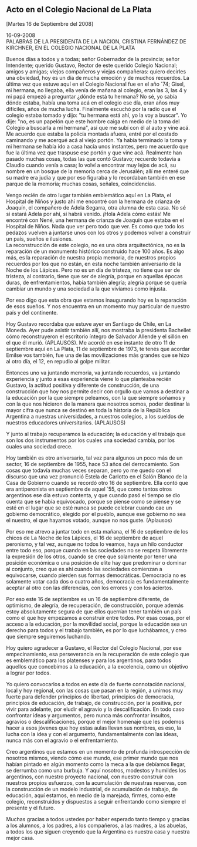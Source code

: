 Acto en el Colegio Nacional de La Plata
---------------------------------------

[Martes 16 de Septiembre del 2008]

16-09-2008\
 PALABRAS DE LA PRESIDENTA DE LA NACION, CRISTINA FERNÁNDEZ DE KIRCHNER,
EN EL COLEGIO NACIONAL DE LA PLATA

Buenos días a todos y a todas; señor Gobernador de la provincia; señor
Intendente; querido Gustavo, Rector de este querido Colegio Nacional;
amigos y amigas; viejos compañeros y viejas compañeras: quiero decirles
una obviedad, hoy es un día de mucha emoción y de muchos recuerdos. La
última vez que estuve aquí en el Colegio Nacional fue en el año \`74;
Gisel, mi hermana, no llegaba, ella venía de mañana al colegio, eran las
3, las 4 y mi papá empezó a preguntar ¿dónde está tu hermana? No sé, yo
sabía dónde estaba, había una toma acá en el colegio ese día, eran años
muy difíciles, años de mucha lucha. Finalmente escuchó por la radio que
el colegio estaba tomado y dijo: "tu hermana está ahí, yo la voy a
buscar". Yo dije: "no, es un papelón que este hombre caiga en medio de
la toma del Colegio a buscarla a mi hermana", así que me subí con él al
auto y vine acá. Me acuerdo que estaba la policía montada afuera, entré
por el costado caminando y me acerqué acá al viejo portón. Ya había
terminado la toma y mi hermana se había ido a casa hacía unos instantes,
pero me acuerdo que fue la última vez que traspuse ese portón y que vine
acá. Realmente han pasado muchas cosas, todas las que contó Gustavo;
recuerdo todavía a Claudio cuando venía a casa; lo volví a encontrar muy
lejos de acá, su nombre en un bosque de la memoria cerca de Jerusalén;
allí me enteré que su madre era judía y que por eso figuraba y lo
recordaban también en ese parque de la memoria; muchas cosas, señales,
coincidencias.

Vengo recién de otro lugar también emblemático aquí en La Plata, el
Hospital de Niños y justo ahí me encontré con la hermana de crianza de
Joaquín, el compañero de Adela Segarra, otra alumna de esta casa. No sé
si estará Adela por ahí, si habrá venido. ¡Hola Adela cómo estás! Me
encontré con Nené, una hermana de crianza de Joaquín que estaba en el
Hospital de Niños. Nada que ver pero todo que ver. Es como que todo los
pedazos vuelven a juntarse unos con los otros y podemos volver a
construir un país, sueños e ilusiones.\
 La reconstrucción de este colegio, no es una obra arquitectónica, no es
la reparación de un monumento histórico construido hace 100 años. Es
algo más, es la reparación de nuestra propia memoria, de nuestros
propios recuerdos por los que no están, en esta noche también
aniversario de la Noche de los Lápices. Pero no es un día de tristeza,
no tiene que ser de tristeza, al contrario, tiene que ser de alegría,
porque en aquellas épocas duras, de enfrentamientos, había también
alegría; alegría porque se quería cambiar un mundo y una sociedad a la
que vivíamos como injusta.

Por eso digo que esta obra que estamos inaugurando hoy es la reparación
de esos sueños. Y nos encuentra en un momento muy particular de nuestro
país y del continente.

Hoy Gustavo recordaba que estuve ayer en Santiago de Chile, en La
Moneda. Ayer pude asistir también allí, nos mostraba la presidenta
Bachellet cómo reconstruyeron el escritorio íntegro de Salvador Allende
y el sillón en el que él murió. (APLAUSOS). Me acordé en ese instante de
otro 11 de septiembre aquí en La Plata, 11 de septiembre de 1973, te
tenés que acordar Emilse vos también, fue una de las movilizaciones más
grandes que se hizo al otro día, el 12, en repudio al golpe militar.

Entonces uno va juntando memoria, va juntando recuerdos, va juntando
experiencia y junto a esas experiencia viene lo que planteaba recién
Gustavo, la actitud positiva y diferente de construcción, de una
construcción que hoy nos permite decir con orgullo que vamos a destinar
a la educación por la que siempre peleamos, con la que siempre soñamos y
con la que nos hicieron de la manera que nosotros somos, poder destinar
la mayor cifra que nunca se destinó en toda la historia de la República
Argentina a nuestras universidades, a nuestros colegios, a los sueldos
de nuestros educadores universitarios. (APLAUSOS)

Y junto al trabajo recuperamos la educación; la educación y el trabajo
que son los dos instrumentos por los cuales una sociedad cambia, por los
cuales una sociedad crece.

Hoy también es otro aniversario, tal vez para algunos un poco más de un
sector, 16 de septiembre de 1955, hace 53 años del derrocamiento. Son
cosas que todavía muchas veces separan, pero yo me quedo con el discurso
que una vez pronunció Estela de Carlotto en el Salón Blanco de la Casa
de Gobierno cuando se recordó otro 16 de septiembre. Ella contó que era
antiperonista en septiembre de aquel \`55, que como tantos otros
argentinos ese día estuvo contenta, y que cuando pasó el tiempo se dio
cuenta que se había equivocado, porque se piense como se piense y se
esté en el lugar que se esté nunca se puede celebrar cuando cae un
gobierno democrático, elegido por el pueblo, aunque ese gobierno no sea
el nuestro, el que hayamos votado, aunque no nos guste. (Aplausos)

Por eso me atrevo a juntar todo en esta mañana, el 16 de septiembre de
los chicos de La Noche de los Lápices, el 16 de septiembre de aquel
peronismo, y tal vez, aunque no todos lo veamos, haya un hilo conductor
entre todo eso, porque cuando en las sociedades no se respeta libremente
la expresión de los otros, cuando se cree que solamente por tener una
posición económica o una posición de elite hay que predominar o dominar
al conjunto, creo que es ahí cuando las sociedades comienzan a
equivocarse, cuando pierden sus formas democráticas. Democracia no es
solamente votar cada dos o cuatro años, democracia es fundamentalmente
aceptar al otro con las diferencias, con los errores y con los aciertos.

Por eso este 16 de septiembre es un 16 de septiembre diferente, de
optimismo, de alegría, de recuperación, de construcción, porque además
estoy absolutamente segura de que ellos querrían tener también un país
como el que hoy empezamos a construir entre todos. Por esas cosas, por
el acceso a la educación, por la movilidad social, porque la educación
sea un derecho para todos y el trabajo también, es por lo que
luchábamos, y creo que siempre seguiremos luchando.

Hoy quiero agradecer a Gustavo, el Rector del Colegio Nacional, por ese
empecinamiento, esa perseverancia en la recuperación de este colegio que
es emblemático para los platenses y para los argentinos, para todos
aquellos que concebimos a la educación, a la excelencia, como un
objetivo a lograr por todos.

Yo quiero convocarlos a todos en este día de fuerte connotación
nacional, local y hoy regional, con las cosas que pasan en la región, a
unirnos muy fuerte para defender principios de libertad, principios de
democracia, principios de educación, de trabajo, de construcción, por la
positiva, por vivir para adelante, por eludir el agravio y la
descalificación. En todo caso confrontar ideas y argumentos, pero nunca
más confrontar insultos, agravios o descalificaciones, porque el mejor
homenaje que les podemos hacer a esos jóvenes que hoy estas aulas llevan
sus nombres, es eso, la lucha con la idea y con el argumento,
fundamentalmente con las ideas, nunca más con el agravio o el
enfrentamiento.

Creo argentinos que estamos en un momento de profunda introspección de
nosotros mismos, viendo cómo ese mundo, ese primer mundo que nos habían
pintado en algún momento como la meca a la que debíamos llegar, se
derrumba como una burbuja. Y aquí nosotros, modestos y humildes los
argentinos, con nuestro proyecto nacional, con nuestro construir con
nuestros propios esfuerzos, con la acumulación de nuestras reservas, con
la construcción de un modelo industrial, de acumulación de trabajo, de
educación, aquí estamos, en medio de la marejada, firmes, como este
colegio, reconstruidos y dispuestos a seguir enfrentando como siempre el
presente y el futuro.

Muchas gracias a todos ustedes por haber esperado tanto tiempo y gracias
a los alumnos, a los padres, a los compañeros, a las madres, a las
abuelas, a todos los que siguen creyendo que la Argentina es nuestra
casa y nuestra mejor casa.

 

 

 

 

 

 
